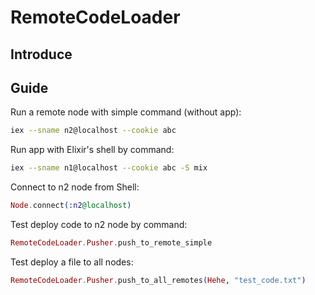 # RemoteCodeLoader

## Introduce

## Guide

Run a remote node with simple command (without app):

```bash
iex --sname n2@localhost --cookie abc
```

Run app with Elixir's shell by command:

```bash
iex --sname n1@localhost --cookie abc -S mix
```

Connect to n2 node from Shell:

```Elixir
Node.connect(:n2@localhost)
```

Test deploy code to n2 node by command:

```Elixir
RemoteCodeLoader.Pusher.push_to_remote_simple
```

Test deploy a file to all nodes:

```Elixir
RemoteCodeLoader.Pusher.push_to_all_remotes(Hehe, "test_code.txt")
```
